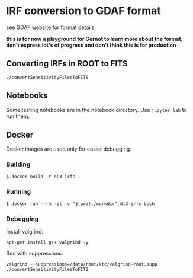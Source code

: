 # IRF conversion to GDAF format

see [GDAF website](https://gamma-astro-data-formats.readthedocs.io/en/latest/irfs/irf_components/index.html#point-spread-function) for format details.

**this is for now a playground for Gernot to learn more about the format; don't express lot's of progress and don't think this is for production**

## Converting IRFs in ROOT to FITS

```
./convertSensitivityFilesToFITS
```

## Notebooks

Some testing notebooks are in the notebook directory. Use `jupyter lab` to run them.

## Docker

Docker images are used only for easier debugging.

### Building

```
$ docker build -t dl3-irfs .
```

### Running

```
$ docker run --rm -it -v "$(pwd):/workdir" dl3-irfs bash
```

### Debugging

Install valgrind:
```
apt-get install g++ valgrind -y
```

Run with suppressions:
```
valgrind --suppressions=/data/root/etc/valgrind-root.supp ./convertSensitivityFilesToFITS
```


